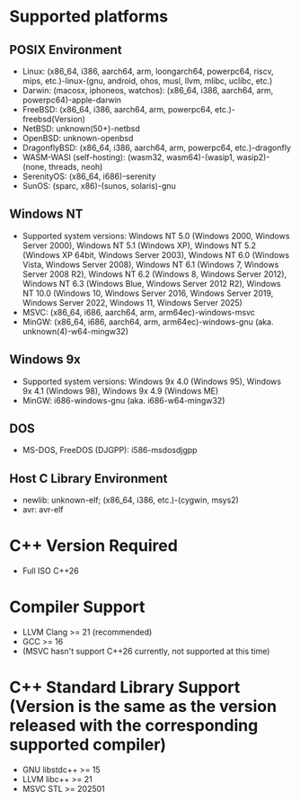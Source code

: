 # Supported platforms

## POSIX Environment
* Linux: (x86\_64, i386, aarch64, arm, loongarch64, powerpc64, riscv, mips, etc.)-linux-(gnu, android, ohos, musl, llvm, mlibc, uclibc, etc.)
* Darwin: (macosx, iphoneos, watchos): (x86\_64, i386, aarch64, arm, powerpc64)-apple-darwin
* FreeBSD: (x86\_64, i386, aarch64, arm, powerpc64, etc.)-freebsd(Version)
* NetBSD: unknown(50+)-netbsd
* OpenBSD: unknown-openbsd
* DragonflyBSD: (x86\_64, i386, aarch64, arm, powerpc64, etc.)-dragonfly
* WASM-WASI (self-hosting): (wasm32, wasm64)-(wasip1, wasip2)-(none, threads, neoh)
* SerenityOS: (x86\_64, i686)-serenity
* SunOS: (sparc, x86)-(sunos, solaris)-gnu

## Windows NT
* Supported system versions: Windows NT 5.0 (Windows 2000, Windows Server 2000), Windows NT 5.1 (Windows XP), Windows NT 5.2 (Windows XP 64bit, Windows Server 2003), Windows NT 6.0 (Windows Vista, Windows Server 2008), Windows NT 6.1 (Windows 7, Windows Server 2008 R2), Windows NT 6.2 (Windows 8, Windows Server 2012), Windows NT 6.3 (Windows Blue, Windows Server 2012 R2), Windows NT 10.0 (Windows 10, Windows Server 2016, Windows Server 2019, Windows Server 2022, Windows 11, Windows Server 2025)
* MSVC: (x86\_64, i686, aarch64, arm, arm64ec)-windows-msvc
* MinGW: (x86\_64, i686, aarch64, arm, arm64ec)-windows-gnu (aka. unknown(4)-w64-mingw32)

## Windows 9x
* Supported system versions: Windows 9x 4.0 (Windows 95), Windows 9x 4.1 (Windows 98), Windows 9x 4.9 (Windows ME)
* MinGW: i686-windows-gnu (aka. i686-w64-mingw32)

## DOS
* MS-DOS, FreeDOS (DJGPP): i586-msdosdjgpp

## Host C Library Environment
* newlib: unknown-elf; (x86\_64, i386, etc.)-(cygwin, msys2)
* avr: avr-elf

# C++ Version Required
- Full ISO C++26

# Compiler Support
- LLVM Clang >= 21 (recommended)
- GCC >= 16
- (MSVC hasn't support C++26 currently, not supported at this time)

# C++ Standard Library Support (Version is the same as the version released with the corresponding supported compiler)
- GNU libstdc++ >= 15
- LLVM libc++ >= 21
- MSVC STL >= 202501
